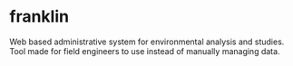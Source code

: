 # franklin

Web based administrative system for environmental analysis and studies. 
Tool made for field engineers to use instead of manually managing data.
